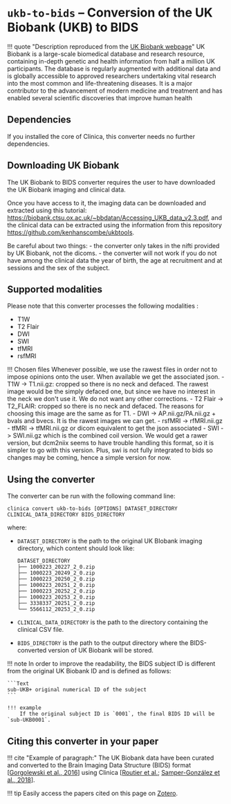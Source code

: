 <!-- markdownlint-disable MD046 -->
# `ukb-to-bids` – Conversion of the UK Biobank (UKB) to BIDS

!!! quote "Description reproduced from the [UK Biobank webpage](https://www.ukbiobank.ac.uk/)"
    UK Biobank is a large-scale biomedical database and research resource, containing in-depth genetic and health information from half a million UK participants. The database is regularly augmented with additional data and is globally accessible to approved researchers undertaking vital research into the most common and life-threatening diseases. It is a major contributor to the advancement of modern medicine and treatment and has enabled several scientific discoveries that improve human health

## Dependencies

If you installed the core of Clinica, this converter needs no further dependencies.

## Downloading UK Biobank

The UK Biobank to BIDS converter requires the user to have downloaded the UK Biobank imaging and clinical data.

Once you have access to it, the imaging data can be downloaded and extracted using this tutorial: https://biobank.ctsu.ox.ac.uk/~bbdatan/Accessing_UKB_data_v2.3.pdf, and the clinical data can be extracted using the information from this repository https://github.com/kenhanscombe/ukbtools.


Be careful about two things: 
    - the converter only takes in the nifti provided by UK Biobank, not the dicoms.
    - the converter will not work if you do not have among the clinical data the year of birth, the age at recruitment and at sessions and the sex of the subject.

## Supported modalities

Please note that this converter processes the following modalities : 
- T1W
- T2 Flair
- DWI
- SWI
- tfMRI
- rsfMRI

!!! Chosen files
    Whenever possible, we use the rawest files in order not to impose opinions onto the user. When available we get the associated json.
    - T1W -> T1.nii.gz: cropped so there is no neck and defaced. The rawest image would be the simply defaced one, but since we have no interest in the neck we don't use it. We do not want any other corrections.
    - T2 Flair -> T2_FLAIR: cropped so there is no neck and defaced. The reasons for choosing this image are the same as for T1.
    - DWI -> AP.nii.gz/PA.nii.gz + bvals and bvecs. It is the rawest images we can get.
    - rsfMRI -> rfMRI.nii.gz
    - tfMRI -> tfMRI.nii.gz or dicom equivalent to get the json associated
    - SWI -> SWI.nii.gz which is the combined coil version. We would get a rawer version, but dcm2niix seems to have trouble handling this format, so it is simpler to go with this version. Plus, swi is not fully integrated to bids so changes may be coming, hence a simple version for now.
    


## Using the converter

The converter can be run with the following command line:

```Text
clinica convert ukb-to-bids [OPTIONS] DATASET_DIRECTORY CLINICAL_DATA_DIRECTORY BIDS_DIRECTORY 
```

where:

- `DATASET_DIRECTORY` is the path to the original UK BIobank imaging directory, which content should look like:

    ```text
    DATASET_DIRECTORY
    ├── 1000223_20227_2_0.zip
    ├── 1000223_20249_2_0.zip
    ├── 1000223_20250_2_0.zip
    ├── 1000223_20251_2_0.zip
    ├── 1000223_20252_2_0.zip
    ├── 1000223_20253_2_0.zip
    ├── 3338337_20251_2_0.zip
    └── 5566112_20253_2_0.zip
    ```

- `CLINICAL_DATA_DIRECTORY` is the path to the directory containing the clinical CSV file.

- `BIDS_DIRECTORY` is the path to the output directory where the BIDS-converted version of UK Biobank will be stored.

!!! note
    In order to improve the readability, the BIDS subject ID is different from the original UK Biobank ID and is defined as follows:

    ```Text
    sub-UKB+ original numerical ID of the subject
    ```

    !!! example
        If the original subject ID is `0001`, the final BIDS ID will be `sub-UKB0001`.

## Citing this converter in your paper

!!! cite "Example of paragraph:"
    The UK Biobank data have been curated and converted to the Brain Imaging Data Structure (BIDS) format [[Gorgolewski et al., 2016](https://doi.org/10.1038/sdata.2016.44)] using Clinica [[Routier et al.](https://hal.inria.fr/hal-02308126/); [Samper-González et al., 2018](https://doi.org/10.1016/j.neuroimage.2018.08.042)].

!!! tip
    Easily access the papers cited on this page on [Zotero](https://www.zotero.org/groups/2240070/clinica_aramislab/items/collectionKey/NASGJPVL).
